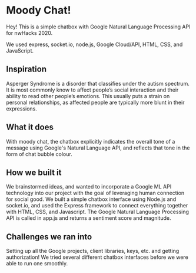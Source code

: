 # Moody Chat! 

Hey! This is a simple chatbox with Google Natural Language Processing API for nwHacks 2020. 

We used express, socket.io, node.js, Google Cloud/API, HTML, CSS, and JavaScript.

## Inspiration
Asperger Syndrome is a disorder that classifies under the autism spectrum. It is most commonly know to affect people’s social interaction and their ability to read other people’s emotions. This usually puts a strain on personal relationships, as affected people are typically more blunt in their expressions.

## What it does
With moody chat, the chatbox explicitly indicates the overall tone of a message using Google's Natural Language API, and reflects that tone in the form of chat bubble colour.

## How we built it
We brainstormed ideas, and wanted to incorporate a Google ML API technology into our project with the goal of leveraging human connection for social good. We built a simple chatbox interface using Node.js and socket.io, and used the Express framework to connect everything together with HTML, CSS, and Javascript. The Google Natural Language Processing API is called in app.js and returns a sentiment score and magnitude.

## Challenges we ran into
Setting up all the Google projects, client libraries, keys, etc. and getting authorization! We tried several different chatbox interfaces before we were able to run one smoothly.

